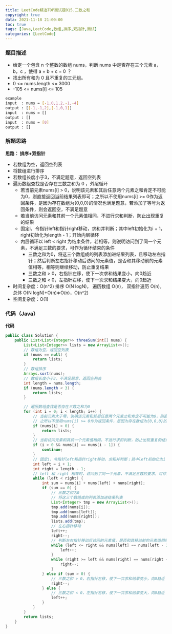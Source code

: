 ```yaml
---
title: LeetCode精选TOP面试题015.三数之和
copyright: true
data: 2021-11-18 21:00:00
toc: true
tags: [Java,LeetCode,数组,排序,双指针,面试]
categories: [LeetCode]
---
```


### 题目描述
 * 给定一个包含 n 个整数的数组 nums，判断 nums 中是否存在三个元素 a，b，c ，使得 a + b + c = 0 ？
 * 找出所有和为 0 且不重复的三元组。
 * 0 <= nums.length <= 3000
 * -105 <= nums[i] <= 105
```bash
example
input  : nums = [-1,0,1,2,-1,-4]
output : [[-1,-1,2],[-1,0,1]]
input  : nums = []
output : []
input  : nums = [0]
output : []
```

<!--more-->

### 解题思路
**思路： 排序+双指针**
+ 若数组为空，返回空列表
+ 将数组进行排序
+ 若数组长度小于3，不满足题意，返回空列表
+ 遍历数组查找是否存在三数之和为 0 ，外层循环
    - 若当前元素nums[i] > 0，说明该元素和其后任意两个元素之和肯定不可能为0，则直接返回当前结果列表即可；之所以不使用nums[i] >= 0作为返回条件，是因为存在数组为{0,0,0}的情况也满足题意，若添加了等号为返回条件，则会返回空，不满足题意
    - 若当前访问元素和其前一个元素值相同，不进行求和判断，防止出现重复的结果
    - 固定i，令指针left和指针right移动，求和并判断；其中left初始化为i + 1，right初始化为length - 1；开始内层循环
    - 内层循环以 left < right 为结束条件，若相等，则说明访问到了同一个元素，不满足三数的要求，可作为循环结束的条件
        + 三数之和为0，将这三个数组成的列表添加进结果列表，且移动左右指针；然后判断左右指针移动后访问的元素值，是否和其移动前的元素值相等，相等则继续移动，防止重复结果
        + 三数之和 > 0，右指针左移，使下一次求和结果变小，向0趋近
        + 三数之和 < 0，左指针右移，使下一次求和结果变大，向0趋近
+ 时间复杂度：O(n^2)
    排序 O(N logN)，
    遍历数组 O(n)，
    双指针遍历 O(n)，
    总体 O(N logN)+O(n)∗O(n)，O(n^2)
+ 空间复杂度：O(1)

### 代码（Java）
**代码**
```java
public class Solution {
    public List<List<Integer>> threeSum(int[] nums) {
        List<List<Integer>> lists = new ArrayList<>();
        // 数组为空，返回空列表
        if (nums == null) {
            return lists;
        }
        // 数组排序
        Arrays.sort(nums);
        // 数组长度小于3，不满足题意，返回空列表
        int length = nums.length;
        if (nums.length < 3) {
            return lists;
        }

        // 遍历数组查找是否存在三数之和为0
        for (int i = 0; i < length; i++) {
            // 当前元素大于零，说明该元素和其后任意两个元素之和肯定不可能为0，则直接返回当前结果即可
            // 之所以不使用nums[i] >= 0作为返回条件，是因为存在数组为{0,0,0}的情况也满足题意，若添加了等号为返回条件，则会返回空，不满足题意
            if (nums[i] > 0) {
                return lists;
            }
            // 当前访问元素和其前一个元素值相同，不进行求和判断，防止出现重复的结果
            if (i > 0 && nums[i] == nums[i - 1]) {
                continue;
            }
            // 固定i，令指针left和指针right移动，求和并判断；其中left初始化为i + 1，right初始化为length - 1
            int left = i + 1;
            int right = length - 1;
            // left 和 right 相等时，访问到了同一个元素，不满足三数的要求，可作为循环结束的条件
            while (left < right) {
                int sum = nums[i] + nums[left] + nums[right];
                if (sum == 0) {
                    // 三数之和为0
                    // 将这三个数组成的列表添加进结果列表
                    List<Integer> tmp = new ArrayList<>();
                    tmp.add(nums[i]);
                    tmp.add(nums[left]);
                    tmp.add(nums[right]);
                    lists.add(tmp);
                    // 左右指针移动
                    left++;
                    right--;
                    // 判断左右指针移动后访问的元素值，是否和其移动前的元素值相等，相等则继续移动，防止重复结果
                    while (left <= right && nums[left] == nums[left - 1]) {
                        left++;
                    }
                    while (right >= left && nums[right] == nums[right + 1]) {
                        right--;
                    }
                } else if (sum > 0) {
                    // 三数之和 > 0，右指针左移，使下一次求和结果变小，向0趋近
                    right--;
                } else {
                    // 三数之和 < 0，左指针右移，使下一次求和结果变大，向0趋近
                    left++;
                }
            }
        }
        return lists;
    }
}

```